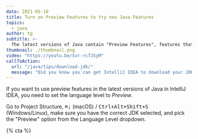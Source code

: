 ```yaml
---
date: 2021-05-10
title: Turn on Preview Features to try new Java Features
topics:
  - java
author: tg
subtitle: >-
  The latest versions of Java contain "Preview Features", features that are fully functional but require developer feedback. Try them out in IntelliJ IDEA.
thumbnail: ./thumbnail.png
video: "https://youtu.be/Svr-rcfJSyM"
callToAction:
  url: "/java/tips/download-jdk/"
  message: "Did you know you can get IntelliJ IDEA to download your JDK too?"
---
```


If you want to use preview features in the latest versions of Java in IntelliJ IDEA, you need to set the language level to _Preview_.

Go to Project Structure, <kbd>⌘;</kbd> (macOS) / <kbd>Ctrl+Alt+Shift+S</kbd> (Windows/Linux), make sure you have the correct JDK selected, and pick the "Preview" option from the Language Level dropdown.

{% cta %}
